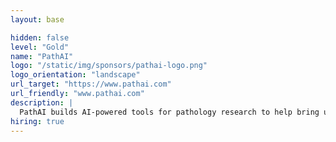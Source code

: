 ```yaml
---
layout: base

hidden: false
level: "Gold"
name: "PathAI"
logo: "/static/img/sponsors/pathai-logo.png"
logo_orientation: "landscape"
url_target: "https://www.pathai.com"
url_friendly: "www.pathai.com"
description: |
  PathAI builds AI-powered tools for pathology research to help bring us all closer to the promise of precision medicine. Our Python-based platform promises substantial improvements to the accuracy of diagnosis, and the effectiveness of treatment, of diseases like cancer, leveraging modern approaches in machine and deep learning. Based in Boston, our cross-disciplinary teams of engineers, designers, scientists, and and staff work to ship software we're proud of that can achieve results that would change the face of disease.
hiring: true
---
```

